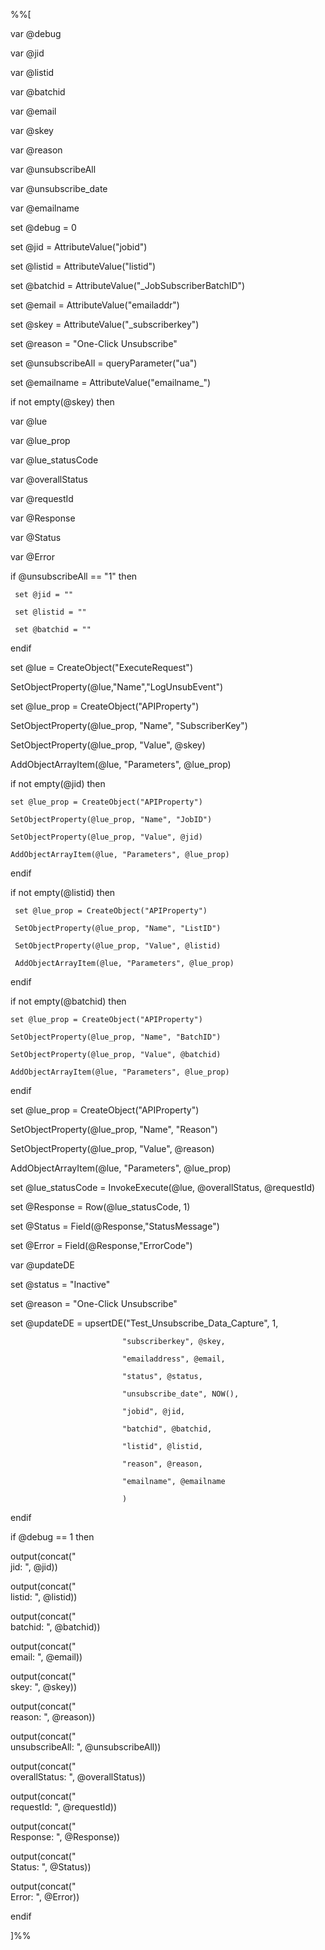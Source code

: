 %%[

var @debug

var @jid

var @listid

var @batchid

var @email

var @skey

var @reason

var @unsubscribeAll

var @unsubscribe_date

var @emailname
 
set @debug = 0

set @jid = AttributeValue("jobid")

set @listid = AttributeValue("listid")

set @batchid = AttributeValue("_JobSubscriberBatchID")

set @email = AttributeValue("emailaddr")

set @skey = AttributeValue("_subscriberkey")

set @reason = "One-Click Unsubscribe"

set @unsubscribeAll = queryParameter("ua")

set @emailname = AttributeValue("emailname_")
 
if not empty(@skey) then

   var @lue

   var @lue_prop

   var @lue_statusCode

   var @overallStatus

   var @requestId

   var @Response

   var @Status

   var @Error
 
   if @unsubscribeAll == "1" then

     set @jid = ""

     set @listid = ""

     set @batchid = ""

   endif
 
   set @lue = CreateObject("ExecuteRequest")

   SetObjectProperty(@lue,"Name","LogUnsubEvent")
 
   set @lue_prop = CreateObject("APIProperty")

   SetObjectProperty(@lue_prop, "Name", "SubscriberKey")

   SetObjectProperty(@lue_prop, "Value", @skey)

   AddObjectArrayItem(@lue, "Parameters", @lue_prop)
 
   if not empty(@jid) then

    set @lue_prop = CreateObject("APIProperty")

    SetObjectProperty(@lue_prop, "Name", "JobID")

    SetObjectProperty(@lue_prop, "Value", @jid)

    AddObjectArrayItem(@lue, "Parameters", @lue_prop)

   endif
 
   if not empty(@listid) then

     set @lue_prop = CreateObject("APIProperty")

     SetObjectProperty(@lue_prop, "Name", "ListID")

     SetObjectProperty(@lue_prop, "Value", @listid)

     AddObjectArrayItem(@lue, "Parameters", @lue_prop)

   endif
 
   if not empty(@batchid) then

    set @lue_prop = CreateObject("APIProperty")

    SetObjectProperty(@lue_prop, "Name", "BatchID")

    SetObjectProperty(@lue_prop, "Value", @batchid)

    AddObjectArrayItem(@lue, "Parameters", @lue_prop)

   endif
 
   set @lue_prop = CreateObject("APIProperty")

   SetObjectProperty(@lue_prop, "Name", "Reason")

   SetObjectProperty(@lue_prop, "Value", @reason)

   AddObjectArrayItem(@lue, "Parameters", @lue_prop)
 
   set @lue_statusCode = InvokeExecute(@lue, @overallStatus, @requestId)
 
   set @Response = Row(@lue_statusCode, 1)

   set @Status = Field(@Response,"StatusMessage")

   set @Error = Field(@Response,"ErrorCode")

   var @updateDE

   set @status = "Inactive"

   set @reason = "One-Click Unsubscribe"

   set @updateDE = upsertDE("Test_Unsubscribe_Data_Capture", 1, 

                             "subscriberkey", @skey, 

                             "emailaddress", @email, 

                             "status", @status, 

                             "unsubscribe_date", NOW(), 

                             "jobid", @jid,

                             "batchid", @batchid,

                             "listid", @listid,

                             "reason", @reason,

                             "emailname", @emailname

                             )

endif
 
if @debug == 1 then

  output(concat("<br>jid: ", @jid))

  output(concat("<br>listid: ", @listid))

  output(concat("<br>batchid: ", @batchid))

  output(concat("<br>email: ", @email))

  output(concat("<br>skey: ", @skey))

  output(concat("<br>reason: ", @reason))

  output(concat("<br>unsubscribeAll: ", @unsubscribeAll))

  output(concat("<br>overallStatus: ", @overallStatus))

  output(concat("<br>requestId: ", @requestId))

  output(concat("<br>Response: ", @Response))

  output(concat("<br>Status: ", @Status))

  output(concat("<br>Error: ", @Error))

endif

]%%
 
